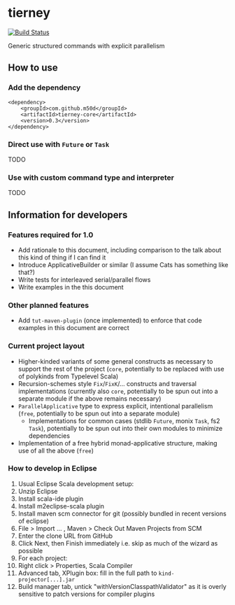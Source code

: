 # tierney

[![Build Status](https://travis-ci.org/m50d/tierney.svg?branch=master)](https://travis-ci.org/m50d/tierney)

Generic structured commands with explicit parallelism
 
## How to use

### Add the dependency

    <dependency>
		<groupId>com.github.m50d</groupId>
		<artifactId>tierney-core</artifactId>
		<version>0.3</version>
	</dependency>

### Direct use with `Future` or `Task`

TODO

### Use with custom command type and interpreter

TODO

## Information for developers

### Features required for 1.0

 * Add rationale to this document, including comparison to the talk about this kind of thing if I can find it
 * Introduce ApplicativeBuilder or similar (I assume Cats has something like that?)
 * Write tests for interleaved serial/parallel flows
 * Write examples in the this document
 
### Other planned features

 * Add `tut-maven-plugin` (once implemented) to enforce that code examples in this document are correct

### Current project layout

 * Higher-kinded variants of some general constructs as necessary to support the rest of the project
   (`core`, potentially to be replaced with use of polykinds from Typelevel Scala)
 * Recursion-schemes style `Fix`/`FixK`/... constructs and traversal implementations
   (currently also `core`, potentially to be spun out into a separate module if the above remains necessary)
 * `ParallelApplicative` type to express explicit, intentional parallelism
   (`free`, potentially to be spun out into a separate module)
   * Implementations for common cases (stdlib `Future`, monix `Task`, fs2 `Task`),
     potentially to be spun out into their own modules to minimize dependencies
 * Implementation of a free hybrid monad-applicative structure, making use of all the above (`free`)
 
### How to develop in Eclipse

 1. Usual Eclipse Scala development setup:
  1. Unzip Eclipse
  1. Install scala-ide plugin
  1. Install m2eclipse-scala plugin
  1. Install maven scm connector for git (possibly bundled in recent versions of eclipse)
 1. File > Import ... , Maven > Check Out Maven Projects from SCM
 1. Enter the clone URL from GitHub
 1. Click Next, then Finish immediately i.e. skip as much of the wizard as possible
 1. For each project:
  1. Right click > Properties, Scala Compiler
   1. Advanced tab, XPlugin box: fill in the full path to `kind-projector[...].jar`
   1. Build manager tab, untick "withVersionClasspathValidator" as it is overly sensitive to patch versions for compiler plugins